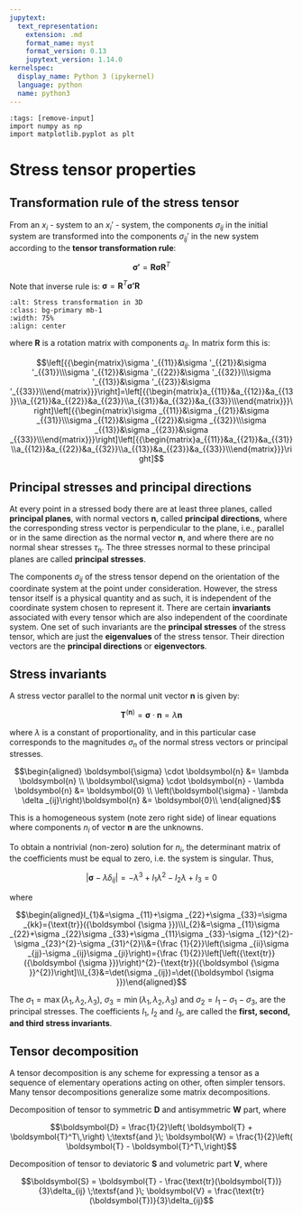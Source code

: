 ```yaml
---
jupytext:
  text_representation:
    extension: .md
    format_name: myst
    format_version: 0.13
    jupytext_version: 1.14.0
kernelspec:
  display_name: Python 3 (ipykernel)
  language: python
  name: python3
---
```


```{code-cell} ipython3
:tags: [remove-input]
import numpy as np
import matplotlib.pyplot as plt
```

# Stress tensor properties

## Transformation rule of the stress tensor

From an $x_i$ - system to an $x_i'$ - system, the components $\sigma_{ij}$ in the initial system are transformed into the components $\sigma_{ij}'$ in the new system according to the **tensor transformation rule**:

$$\boldsymbol{{\sigma}'} = \boldsymbol{R} \boldsymbol{\sigma} \boldsymbol{R}^{T}$$

Note that inverse rule is: $\boldsymbol{{\sigma}} = \boldsymbol{R}^{T} \boldsymbol{{\sigma}'} \boldsymbol{R}$

```{image} figures/Stress_transformation_3D.png
:alt: Stress transformation in 3D
:class: bg-primary mb-1
:width: 75%
:align: center
```

where $\boldsymbol{R}$ is a rotation matrix with components $a_{ij}$. In matrix form this is:

$$\left[{{\begin{matrix}\sigma '_{{11}}&\sigma '_{{21}}&\sigma '_{{31}}\\\sigma '_{{12}}&\sigma '_{{22}}&\sigma '_{{32}}\\\sigma '_{{13}}&\sigma '_{{23}}&\sigma '_{{33}}\\\end{matrix}}}\right]=\left[{{\begin{matrix}a_{{11}}&a_{{12}}&a_{{13}}\\a_{{21}}&a_{{22}}&a_{{23}}\\a_{{31}}&a_{{32}}&a_{{33}}\\\end{matrix}}}\right]\left[{{\begin{matrix}\sigma _{{11}}&\sigma _{{21}}&\sigma _{{31}}\\\sigma _{{12}}&\sigma _{{22}}&\sigma _{{32}}\\\sigma _{{13}}&\sigma _{{23}}&\sigma _{{33}}\\\end{matrix}}}\right]\left[{{\begin{matrix}a_{{11}}&a_{{21}}&a_{{31}}\\a_{{12}}&a_{{22}}&a_{{32}}\\a_{{13}}&a_{{23}}&a_{{33}}\\\end{matrix}}}\right]$$

## Principal stresses and principal directions

At every point in a stressed body there are at least three planes, called **principal planes**, with normal vectors $\boldsymbol{n}$, called **principal directions**, where the corresponding stress vector is perpendicular to the plane, i.e., parallel or in the same
direction as the normal vector $\boldsymbol{n}$, and where there are no normal shear stresses $\tau_{\mathrm{n}}$. The three stresses normal to these principal planes are called **principal stresses**.

The components $\sigma_{ij}$ of the stress tensor depend on the orientation of the coordinate system at the point under consideration. However, the stress tensor itself is a physical quantity and as such, it is independent of the coordinate system chosen to represent it. There are certain **invariants** associated with every tensor which are also independent of the coordinate system. One set of such invariants are the **principal stresses** of the stress tensor, which are just the **eigenvalues** of the stress tensor. Their direction vectors are the **principal directions** or **eigenvectors**.


## Stress invariants

A stress vector parallel to the normal unit vector $\boldsymbol{n}$ is given by:

$$\boldsymbol{T}^{(\boldsymbol {n} )} = \boldsymbol{\sigma} \cdot \boldsymbol{n} = \lambda \boldsymbol{n}$$

where $\lambda$ is a constant of proportionality, and in this particular case corresponds to the magnitudes $\sigma_n$ of the normal stress vectors or principal stresses.

$$\begin{aligned}
  \boldsymbol{\sigma} \cdot \boldsymbol{n} &= \lambda \boldsymbol{n} \\
  \boldsymbol{\sigma} \cdot \boldsymbol{n} - \lambda \boldsymbol{n} &= \boldsymbol{0} \\
  \left(\boldsymbol{\sigma} - \lambda \delta _{ij}\right)\boldsymbol{n} &= \boldsymbol{0}\\
\end{aligned}$$

This is a homogeneous system (note zero right side) of linear equations where components $n_{i}$ of vector $\boldsymbol{n}$ are the unknowns.

To obtain a nontrivial (non-zero) solution for $n_{i}$, the determinant matrix of the coefficients must be equal to zero, i.e. the system is singular. Thus,

$$\left|\boldsymbol{\sigma} - \lambda \delta _{ij}\right| = -\lambda ^{3}+I_{1}\lambda ^{2}-I_{2}\lambda +I_{3}=0$$

where

$$\begin{aligned}I_{1}&=\sigma _{11}+\sigma _{22}+\sigma _{33}=\sigma _{kk}={\text{tr}}({\boldsymbol {\sigma }})\\I_{2}&=\sigma _{11}\sigma _{22}+\sigma _{22}\sigma _{33}+\sigma _{11}\sigma _{33}-\sigma _{12}^{2}-\sigma _{23}^{2}-\sigma _{31}^{2}\\&={\frac {1}{2}}\left(\sigma _{ii}\sigma _{jj}-\sigma _{ij}\sigma _{ji}\right)={\frac {1}{2}}\left[\left({\text{tr}}({\boldsymbol {\sigma }})\right)^{2}-{\text{tr}}({\boldsymbol {\sigma }}^{2})\right]\\I_{3}&=\det(\sigma _{ij})=\det({\boldsymbol {\sigma }})\end{aligned}$$

The $\sigma _{1}=\max \left(\lambda _{1},\lambda _{2},\lambda _{3}\right)$, $\sigma _{3}=\min \left(\lambda _{1},\lambda _{2},\lambda _{3}\right)$ and $\sigma _{2}=I_{1}-\sigma _{1}-\sigma _{3}$, are the principal stresses. The coefficients $I_{1}$, $I_{2}$ and $I_{3}$, are called the **first, second, and third stress invariants**.

## Tensor decomposition

A tensor decomposition is any scheme for expressing a tensor as a sequence of elementary operations acting on other, often simpler tensors. Many tensor decompositions generalize some matrix decompositions.

Decomposition of tensor to symmetric $\boldsymbol{D}$ and antisymmetric $\boldsymbol{W}$ part, where

$$\boldsymbol{D} = \frac{1}{2}\left( \boldsymbol{T} + \boldsymbol{T}^T\,\right) \;\textsf{and }\; \boldsymbol{W} = \frac{1}{2}\left( \boldsymbol{T} - \boldsymbol{T}^T\,\right)$$

Decomposition of tensor to deviatoric $\boldsymbol{S}$ and volumetric part $\boldsymbol{V}$, where

$$\boldsymbol{S} = \boldsymbol{T} - \frac{\text{tr}(\boldsymbol{T})}{3}\delta_{ij} \;\textsf{and }\; \boldsymbol{V} = \frac{\text{tr}(\boldsymbol{T})}{3}\delta_{ij}$$

